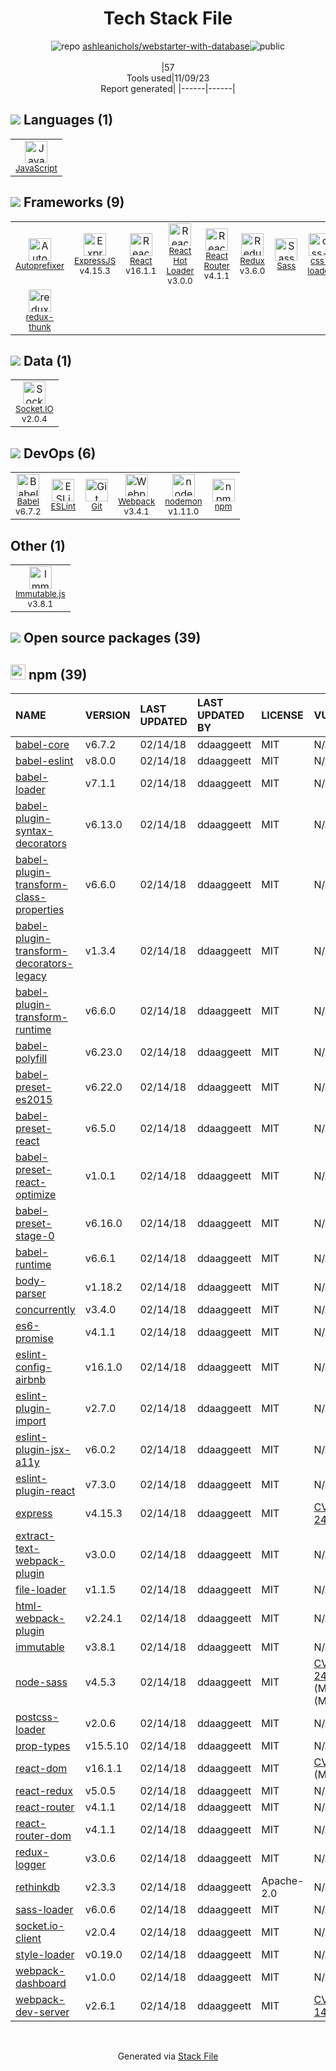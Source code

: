 <!--
--- Readme.md Snippet without images Start ---
## Tech Stack
ashleanichols/webstarter-with-database is built on the following main stack:
- [React](https://reactjs.org/) – Javascript UI Libraries
- [Socket.IO](http://socket.io/) – Realtime Backend / API
- [ExpressJS](http://expressjs.com/) – Microframeworks (Backend)
- [Sass](http://sass-lang.com/) – CSS Pre-processors / Extensions
- [JavaScript](https://developer.mozilla.org/en-US/docs/Web/JavaScript) – Languages
- [Webpack](http://webpack.js.org) – JS Build Tools / JS Task Runners
- [Autoprefixer](https://github.com/postcss/autoprefixer) – CSS Pre-processors / Extensions
- [React Hot Loader](http://gaearon.github.io/react-hot-loader/) – JavaScript Framework Components
- [Babel](http://babeljs.io/) – JavaScript Compilers
- [Immutable.js](http://facebook.github.io/immutable-js/) – Javascript Utilities & Libraries
- [ESLint](http://eslint.org/) – Code Review
- [React Router](https://github.com/rackt/react-router) – JavaScript Framework Components
- [Redux](https://redux.js.org/) – State Management Library
- [redux-thunk](https://github.com/gaearon/redux-thunk) – State Management Library
- [nodemon](http://nodemon.io/) – node.js Application Monitoring
- [css-loader](https://github.com/webpack-contrib/css-loader) – CSS Pre-processors / Extensions

Full tech stack [here](/techstack.md)
--- Readme.md Snippet without images End ---

--- Readme.md Snippet with images Start ---
## Tech Stack
ashleanichols/webstarter-with-database is built on the following main stack:
- <img width='25' height='25' src='https://img.stackshare.io/service/1020/OYIaJ1KK.png' alt='React'/> [React](https://reactjs.org/) – Javascript UI Libraries
- <img width='25' height='25' src='https://img.stackshare.io/service/1161/vI0ZZlhZ_400x400.png' alt='Socket.IO'/> [Socket.IO](http://socket.io/) – Realtime Backend / API
- <img width='25' height='25' src='https://img.stackshare.io/service/1163/hashtag.png' alt='ExpressJS'/> [ExpressJS](http://expressjs.com/) – Microframeworks (Backend)
- <img width='25' height='25' src='https://img.stackshare.io/service/1171/jCR2zNJV.png' alt='Sass'/> [Sass](http://sass-lang.com/) – CSS Pre-processors / Extensions
- <img width='25' height='25' src='https://img.stackshare.io/service/1209/javascript.jpeg' alt='JavaScript'/> [JavaScript](https://developer.mozilla.org/en-US/docs/Web/JavaScript) – Languages
- <img width='25' height='25' src='https://img.stackshare.io/service/1682/IMG_4636.PNG' alt='Webpack'/> [Webpack](http://webpack.js.org) – JS Build Tools / JS Task Runners
- <img width='25' height='25' src='https://img.stackshare.io/service/2202/72d087642cfce6fef6f2dabec5bf49e8_400x400.png' alt='Autoprefixer'/> [Autoprefixer](https://github.com/postcss/autoprefixer) – CSS Pre-processors / Extensions
- <img width='25' height='25' src='https://img.stackshare.io/no-img-open-source.png' alt='React Hot Loader'/> [React Hot Loader](http://gaearon.github.io/react-hot-loader/) – JavaScript Framework Components
- <img width='25' height='25' src='https://img.stackshare.io/service/2739/-1wfGjNw.png' alt='Babel'/> [Babel](http://babeljs.io/) – JavaScript Compilers
- <img width='25' height='25' src='https://img.stackshare.io/no-img-open-source.png' alt='Immutable.js'/> [Immutable.js](http://facebook.github.io/immutable-js/) – Javascript Utilities & Libraries
- <img width='25' height='25' src='https://img.stackshare.io/service/3337/Q4L7Jncy.jpg' alt='ESLint'/> [ESLint](http://eslint.org/) – Code Review
- <img width='25' height='25' src='https://img.stackshare.io/service/3350/8261421.png' alt='React Router'/> [React Router](https://github.com/rackt/react-router) – JavaScript Framework Components
- <img width='25' height='25' src='https://img.stackshare.io/service/4074/13142323.png' alt='Redux'/> [Redux](https://redux.js.org/) – State Management Library
- <img width='25' height='25' src='https://img.stackshare.io/service/5448/13142323.png' alt='redux-thunk'/> [redux-thunk](https://github.com/gaearon/redux-thunk) – State Management Library
- <img width='25' height='25' src='https://img.stackshare.io/service/5577/preview.png' alt='nodemon'/> [nodemon](http://nodemon.io/) – node.js Application Monitoring
- <img width='25' height='25' src='https://img.stackshare.io/service/8074/default_d2b16fd6997fb2e164de645a34f9b8d5a880d999.png' alt='css-loader'/> [css-loader](https://github.com/webpack-contrib/css-loader) – CSS Pre-processors / Extensions

Full tech stack [here](/techstack.md)
--- Readme.md Snippet with images End ---
-->
<div align="center">

# Tech Stack File
![](https://img.stackshare.io/repo.svg "repo") [ashleanichols/webstarter-with-database](https://github.com/ashleanichols/webstarter-with-database)![](https://img.stackshare.io/public_badge.svg "public")
<br/><br/>
|57<br/>Tools used|11/09/23 <br/>Report generated|
|------|------|
</div>

## <img src='https://img.stackshare.io/languages.svg'/> Languages (1)
<table><tr>
  <td align='center'>
  <img width='36' height='36' src='https://img.stackshare.io/service/1209/javascript.jpeg' alt='JavaScript'>
  <br>
  <sub><a href="https://developer.mozilla.org/en-US/docs/Web/JavaScript">JavaScript</a></sub>
  <br>
  <sub></sub>
</td>

</tr>
</table>

## <img src='https://img.stackshare.io/frameworks.svg'/> Frameworks (9)
<table><tr>
  <td align='center'>
  <img width='36' height='36' src='https://img.stackshare.io/service/2202/72d087642cfce6fef6f2dabec5bf49e8_400x400.png' alt='Autoprefixer'>
  <br>
  <sub><a href="https://github.com/postcss/autoprefixer">Autoprefixer</a></sub>
  <br>
  <sub></sub>
</td>

<td align='center'>
  <img width='36' height='36' src='https://img.stackshare.io/service/1163/hashtag.png' alt='ExpressJS'>
  <br>
  <sub><a href="http://expressjs.com/">ExpressJS</a></sub>
  <br>
  <sub>v4.15.3</sub>
</td>

<td align='center'>
  <img width='36' height='36' src='https://img.stackshare.io/service/1020/OYIaJ1KK.png' alt='React'>
  <br>
  <sub><a href="https://reactjs.org/">React</a></sub>
  <br>
  <sub>v16.1.1</sub>
</td>

<td align='center'>
  <img width='36' height='36' src='https://img.stackshare.io/no-img-open-source.png' alt='React Hot Loader'>
  <br>
  <sub><a href="http://gaearon.github.io/react-hot-loader/">React Hot Loader</a></sub>
  <br>
  <sub>v3.0.0</sub>
</td>

<td align='center'>
  <img width='36' height='36' src='https://img.stackshare.io/service/3350/8261421.png' alt='React Router'>
  <br>
  <sub><a href="https://github.com/rackt/react-router">React Router</a></sub>
  <br>
  <sub>v4.1.1</sub>
</td>

<td align='center'>
  <img width='36' height='36' src='https://img.stackshare.io/service/4074/13142323.png' alt='Redux'>
  <br>
  <sub><a href="https://redux.js.org/">Redux</a></sub>
  <br>
  <sub>v3.6.0</sub>
</td>

<td align='center'>
  <img width='36' height='36' src='https://img.stackshare.io/service/1171/jCR2zNJV.png' alt='Sass'>
  <br>
  <sub><a href="http://sass-lang.com/">Sass</a></sub>
  <br>
  <sub></sub>
</td>

<td align='center'>
  <img width='36' height='36' src='https://img.stackshare.io/service/8074/default_d2b16fd6997fb2e164de645a34f9b8d5a880d999.png' alt='css-loader'>
  <br>
  <sub><a href="https://github.com/webpack-contrib/css-loader">css-loader</a></sub>
  <br>
  <sub></sub>
</td>

</tr>
<tr>
  <td align='center'>
  <img width='36' height='36' src='https://img.stackshare.io/service/5448/13142323.png' alt='redux-thunk'>
  <br>
  <sub><a href="https://github.com/gaearon/redux-thunk">redux-thunk</a></sub>
  <br>
  <sub></sub>
</td>

</tr>
</table>

## <img src='https://img.stackshare.io/databases.svg'/> Data (1)
<table><tr>
  <td align='center'>
  <img width='36' height='36' src='https://img.stackshare.io/service/1161/vI0ZZlhZ_400x400.png' alt='Socket.IO'>
  <br>
  <sub><a href="http://socket.io/">Socket.IO</a></sub>
  <br>
  <sub>v2.0.4</sub>
</td>

</tr>
</table>

## <img src='https://img.stackshare.io/devops.svg'/> DevOps (6)
<table><tr>
  <td align='center'>
  <img width='36' height='36' src='https://img.stackshare.io/service/2739/-1wfGjNw.png' alt='Babel'>
  <br>
  <sub><a href="http://babeljs.io/">Babel</a></sub>
  <br>
  <sub>v6.7.2</sub>
</td>

<td align='center'>
  <img width='36' height='36' src='https://img.stackshare.io/service/3337/Q4L7Jncy.jpg' alt='ESLint'>
  <br>
  <sub><a href="http://eslint.org/">ESLint</a></sub>
  <br>
  <sub></sub>
</td>

<td align='center'>
  <img width='36' height='36' src='https://img.stackshare.io/service/1046/git.png' alt='Git'>
  <br>
  <sub><a href="http://git-scm.com/">Git</a></sub>
  <br>
  <sub></sub>
</td>

<td align='center'>
  <img width='36' height='36' src='https://img.stackshare.io/service/1682/IMG_4636.PNG' alt='Webpack'>
  <br>
  <sub><a href="http://webpack.js.org">Webpack</a></sub>
  <br>
  <sub>v3.4.1</sub>
</td>

<td align='center'>
  <img width='36' height='36' src='https://img.stackshare.io/service/5577/preview.png' alt='nodemon'>
  <br>
  <sub><a href="http://nodemon.io/">nodemon</a></sub>
  <br>
  <sub>v1.11.0</sub>
</td>

<td align='center'>
  <img width='36' height='36' src='https://img.stackshare.io/service/1120/lejvzrnlpb308aftn31u.png' alt='npm'>
  <br>
  <sub><a href="https://www.npmjs.com/">npm</a></sub>
  <br>
  <sub></sub>
</td>

</tr>
</table>

## Other (1)
<table><tr>
  <td align='center'>
  <img width='36' height='36' src='https://img.stackshare.io/no-img-open-source.png' alt='Immutable.js'>
  <br>
  <sub><a href="http://facebook.github.io/immutable-js/">Immutable.js</a></sub>
  <br>
  <sub>v3.8.1</sub>
</td>

</tr>
</table>


## <img src='https://img.stackshare.io/group.svg' /> Open source packages (39)</h2>

## <img width='24' height='24' src='https://img.stackshare.io/service/1120/lejvzrnlpb308aftn31u.png'/> npm (39)

|NAME|VERSION|LAST UPDATED|LAST UPDATED BY|LICENSE|VULNERABILITIES|
|:------|:------|:------|:------|:------|:------|
|[babel-core](https://www.npmjs.com/babel-core)|v6.7.2|02/14/18|ddaaggeett |MIT|N/A|
|[babel-eslint](https://www.npmjs.com/babel-eslint)|v8.0.0|02/14/18|ddaaggeett |MIT|N/A|
|[babel-loader](https://www.npmjs.com/babel-loader)|v7.1.1|02/14/18|ddaaggeett |MIT|N/A|
|[babel-plugin-syntax-decorators](https://www.npmjs.com/babel-plugin-syntax-decorators)|v6.13.0|02/14/18|ddaaggeett |MIT|N/A|
|[babel-plugin-transform-class-properties](https://www.npmjs.com/babel-plugin-transform-class-properties)|v6.6.0|02/14/18|ddaaggeett |MIT|N/A|
|[babel-plugin-transform-decorators-legacy](https://www.npmjs.com/babel-plugin-transform-decorators-legacy)|v1.3.4|02/14/18|ddaaggeett |MIT|N/A|
|[babel-plugin-transform-runtime](https://www.npmjs.com/babel-plugin-transform-runtime)|v6.6.0|02/14/18|ddaaggeett |MIT|N/A|
|[babel-polyfill](https://www.npmjs.com/babel-polyfill)|v6.23.0|02/14/18|ddaaggeett |MIT|N/A|
|[babel-preset-es2015](https://www.npmjs.com/babel-preset-es2015)|v6.22.0|02/14/18|ddaaggeett |MIT|N/A|
|[babel-preset-react](https://www.npmjs.com/babel-preset-react)|v6.5.0|02/14/18|ddaaggeett |MIT|N/A|
|[babel-preset-react-optimize](https://www.npmjs.com/babel-preset-react-optimize)|v1.0.1|02/14/18|ddaaggeett |MIT|N/A|
|[babel-preset-stage-0](https://www.npmjs.com/babel-preset-stage-0)|v6.16.0|02/14/18|ddaaggeett |MIT|N/A|
|[babel-runtime](https://www.npmjs.com/babel-runtime)|v6.6.1|02/14/18|ddaaggeett |MIT|N/A|
|[body-parser](https://www.npmjs.com/body-parser)|v1.18.2|02/14/18|ddaaggeett |MIT|N/A|
|[concurrently](https://www.npmjs.com/concurrently)|v3.4.0|02/14/18|ddaaggeett |MIT|N/A|
|[es6-promise](https://www.npmjs.com/es6-promise)|v4.1.1|02/14/18|ddaaggeett |MIT|N/A|
|[eslint-config-airbnb](https://www.npmjs.com/eslint-config-airbnb)|v16.1.0|02/14/18|ddaaggeett |MIT|N/A|
|[eslint-plugin-import](https://www.npmjs.com/eslint-plugin-import)|v2.7.0|02/14/18|ddaaggeett |MIT|N/A|
|[eslint-plugin-jsx-a11y](https://www.npmjs.com/eslint-plugin-jsx-a11y)|v6.0.2|02/14/18|ddaaggeett |MIT|N/A|
|[eslint-plugin-react](https://www.npmjs.com/eslint-plugin-react)|v7.3.0|02/14/18|ddaaggeett |MIT|N/A|
|[express](https://www.npmjs.com/express)|v4.15.3|02/14/18|ddaaggeett |MIT|[CVE-2022-24999](https://github.com/advisories/GHSA-hrpp-h998-j3pp) (High)|
|[extract-text-webpack-plugin](https://www.npmjs.com/extract-text-webpack-plugin)|v3.0.0|02/14/18|ddaaggeett |MIT|N/A|
|[file-loader](https://www.npmjs.com/file-loader)|v1.1.5|02/14/18|ddaaggeett |MIT|N/A|
|[html-webpack-plugin](https://www.npmjs.com/html-webpack-plugin)|v2.24.1|02/14/18|ddaaggeett |MIT|N/A|
|[immutable](https://www.npmjs.com/immutable)|v3.8.1|02/14/18|ddaaggeett |MIT|N/A|
|[node-sass](https://www.npmjs.com/node-sass)|v4.5.3|02/14/18|ddaaggeett |MIT|[CVE-2020-24025](https://github.com/advisories/GHSA-r8f7-9pfq-mjmv) (Moderate)<br/>[](https://github.com/advisories/GHSA-9v62-24cr-58cx) (Moderate)|
|[postcss-loader](https://www.npmjs.com/postcss-loader)|v2.0.6|02/14/18|ddaaggeett |MIT|N/A|
|[prop-types](https://www.npmjs.com/prop-types)|v15.5.10|02/14/18|ddaaggeett |MIT|N/A|
|[react-dom](https://www.npmjs.com/react-dom)|v16.1.1|02/14/18|ddaaggeett |MIT|[CVE-2018-6341](https://github.com/advisories/GHSA-mvjj-gqq2-p4hw) (Moderate)|
|[react-redux](https://www.npmjs.com/react-redux)|v5.0.5|02/14/18|ddaaggeett |MIT|N/A|
|[react-router](https://www.npmjs.com/react-router)|v4.1.1|02/14/18|ddaaggeett |MIT|N/A|
|[react-router-dom](https://www.npmjs.com/react-router-dom)|v4.1.1|02/14/18|ddaaggeett |MIT|N/A|
|[redux-logger](https://www.npmjs.com/redux-logger)|v3.0.6|02/14/18|ddaaggeett |MIT|N/A|
|[rethinkdb](https://www.npmjs.com/rethinkdb)|v2.3.3|02/14/18|ddaaggeett |Apache-2.0|N/A|
|[sass-loader](https://www.npmjs.com/sass-loader)|v6.0.6|02/14/18|ddaaggeett |MIT|N/A|
|[socket.io-client](https://www.npmjs.com/socket.io-client)|v2.0.4|02/14/18|ddaaggeett |MIT|N/A|
|[style-loader](https://www.npmjs.com/style-loader)|v0.19.0|02/14/18|ddaaggeett |MIT|N/A|
|[webpack-dashboard](https://www.npmjs.com/webpack-dashboard)|v1.0.0|02/14/18|ddaaggeett |MIT|N/A|
|[webpack-dev-server](https://www.npmjs.com/webpack-dev-server)|v2.6.1|02/14/18|ddaaggeett |MIT|[CVE-2018-14732](https://github.com/advisories/GHSA-cf66-xwfp-gvc4) (High)|

<br/>
<div align='center'>

Generated via [Stack File](https://github.com/apps/stack-file)
